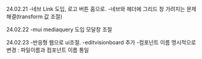 24.02.21
-네브 Link 도입, 로고 버튼 홈으로.
-네브와 헤더에 그리드 창 가려지는 문제 해결(transform 값 조절)

24.02.22
-mui mediaquery 도입 모달창 조절

24.02.23
-반응형 웹으로 ui조절.
-editvisionboard 추가
-컴포넌트 이름 명시적으로 변경 : 파일이름과 컴포넌트 이름 통일